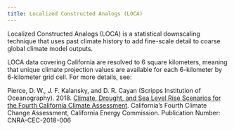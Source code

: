 ```yaml
---
title: Localized Constructed Analogs (LOCA)
---
```


Localized Constructed Analogs (LOCA) is a statistical downscaling technique that uses past climate history to add fine-scale detail to coarse global climate model outputs.

LOCA data covering California are resolved to 6 square kilometers, meaning that unique climate projection values are available for each 6-kilometer by 6-kilometer grid cell. For more details, see:

<p class="reference">
Pierce, D. W., J. F. Kalansky, and D. R. Cayan (Scripps Institution of Oceanography). 2018. <a href="https://www.energy.ca.gov/sites/default/files/2019-11/Projections_CCCA4-CEC-2018-006_ADA.pdf" target="_blank">Climate, Drought, and Sea Level Rise Scenarios for the Fourth California Climate Assessment</a>. California’s Fourth Climate Change Assessment, California Energy Commission. Publication Number: CNRA-CEC-2018-006  
</p>
